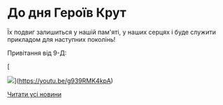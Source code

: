 # До дня Героїв Крут

Їх подвиг залишиться у нашій пам'яті, у наших серцях і буде служити прикладом для наступних поколінь!

Привітання від 9-Д:

[

![](/images/blog/до-дня-героїв-крут/герої-крут.png)](https://youtu.be/g939RMK4kpA)

[Читати усі новини](/news)
